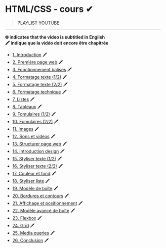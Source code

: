 # HTML/CSS - cours ✔

> [PLAYLIST YOUTUBE](https://www.youtube.com/playlist?list=PLrSOXFDHBtfE5tpw0bjMevWxMWXotiSdO)

---

**🌐 indicates that the video is subtitled in English**<br>
**🖍 indique que la vidéo doit encore être chapitrée**

+ [1. Introduction](https://www.youtube.com/watch?v=u5W2NWItytc) 🖍
+ [2. Première page web](https://www.youtube.com/watch?v=Fi8fj_JY91o) 🖍
+ [3. Fonctionnement balises](https://www.youtube.com/watch?v=1sPjNkKGMsY) 🖍
+ [4. Formatage texte (1/2)](https://www.youtube.com/watch?v=w2knKi0ZQps) 🖍
+ [5. Formatage texte (2/2)](https://www.youtube.com/watch?v=HSWzav5yc6Y) 🖍
+ [6. Formatage technique](https://www.youtube.com/watch?v=ce2mpuSTz0E) 🖍
+ [7. Listes](https://www.youtube.com/watch?v=zKgNS-m572U) 🖍
+ [8. Tableaux](https://www.youtube.com/watch?v=yTp_qgvM1LU) 🖍
+ [9. Fomulaires (1/2)](https://www.youtube.com/watch?v=L6ld1B2Q98Y) 🖍
+ [10. Fomulaires (2/2)](https://www.youtube.com/watch?v=zmJ2rHL5UfM) 🖍
+ [11. Images](https://www.youtube.com/watch?v=VXZ5mP8jUWw) 🖍
+ [12. Sons et vidéos](https://www.youtube.com/watch?v=XSJj1uKF1RU) 🖍
+ [13. Structurer page web](https://www.youtube.com/watch?v=kvjz6GyiQsE) 🖍
+ [14. Introduction design](https://www.youtube.com/watch?v=l10hhz0VJj4) 🖍
+ [15. Styliser texte (1/2)](https://www.youtube.com/watch?v=n4H0nod_gHY) 🖍
+ [16. Styliser texte (2/2)](https://www.youtube.com/watch?v=K9UciHsxieI) 🖍
+ [17. Couleur et fond](https://www.youtube.com/watch?v=txiwOU0gUlw) 🖍
+ [18. Styliser liste](https://www.youtube.com/watch?v=yMFEqm_8D5k) 🖍
+ [19. Modèle de boîte](https://www.youtube.com/watch?v=ByUtms52CGc) 🖍
+ [20. Bordures et contours](https://www.youtube.com/watch?v=9GWjxAcGzVQ) 🖍
+ [21. Affichage et positionnement](https://www.youtube.com/watch?v=uT9hw2wpL9c) 🖍
+ [22. Modèle avancé de boîte](https://www.youtube.com/watch?v=E-AphbscmP8) 🖍
+ [23. Flexbox](https://www.youtube.com/watch?v=_RiiOPQ5CcU) 🖍
+ [24. Grid](https://www.youtube.com/watch?v=wItB9sia1rg) 🖍
+ [25. Media queries](https://www.youtube.com/watch?v=_p8abfdp_Co) 🖍
+ [26. Conclusion](https://www.youtube.com/watch?v=yQDqF9IxhIU) 🖍
